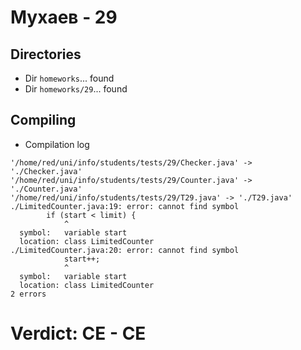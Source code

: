 # Мухаев - 29
## Directories
- Dir `homeworks`... found
- Dir `homeworks/29`... found
## Compiling
- Compilation log
```
'/home/red/uni/info/students/tests/29/Checker.java' -> './Checker.java'
'/home/red/uni/info/students/tests/29/Counter.java' -> './Counter.java'
'/home/red/uni/info/students/tests/29/T29.java' -> './T29.java'
./LimitedCounter.java:19: error: cannot find symbol
        if (start < limit) {
            ^
  symbol:   variable start
  location: class LimitedCounter
./LimitedCounter.java:20: error: cannot find symbol
            start++;
            ^
  symbol:   variable start
  location: class LimitedCounter
2 errors

```
# Verdict: **CE** - CE

